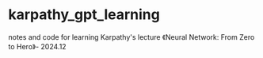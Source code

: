 # karpathy_gpt_learning
notes and code for learning Karpathy's lecture 《Neural Network: From Zero to Hero》- 2024.12
